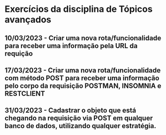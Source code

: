 # Exercícios da disciplina de Tópicos avançados

## 10/03/2023 - Criar uma nova rota/funcionalidade para receber uma informação pela URL da requição

## 17/03/2023 - Criar uma nova rota/funcionalidade com método POST para receber uma informação pelo corpo da requisição POSTMAN, INSOMNIA e RESTCLIENT

## 31/03/2023 - Cadastrar o objeto que está chegando na requisição via POST em qualquer banco de dados, utilizando qualquer estratégia.